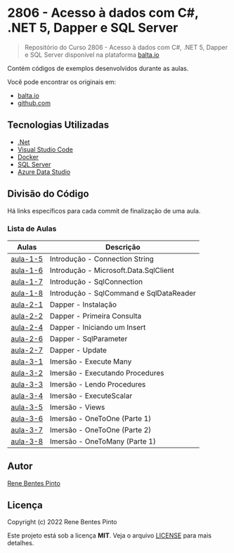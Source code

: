 # 2806 - Acesso à dados com C#, .NET 5, Dapper e SQL Server

> Repositório do Curso 2806 - Acesso à dados com C#, .NET 5, Dapper e SQL Server disponível na plataforma [balta.io](https://balta.io)

Contém códigos de exemplos desenvolvidos durante as aulas.

Você pode encontrar os originais em:

- [balta.io](https://balta.io/cursos/acesso-dados-csharp-net-dapper-sql-server)
- [github.com](https://github.com/balta-io/2806)

## Tecnologias Utilizadas

- [.Net](https://dotnet.microsoft.com/)
- [Visual Studio Code](https://code.visualstudio.com)
- [Docker](https://www.docker.com)
- [SQL Server](https://www.microsoft.com/sql-server)
- [Azure Data Studio](https://docs.microsoft.com/sql/azure-data-studio)

## Divisão do Código

Há links específicos para cada commit de finalização de uma aula.

### Lista de Aulas

| Aulas                            | Descrição                               |
| -------------------------------- | --------------------------------------- |
| [aula-1-5](../../commit/a3ac0be) | Introdução - Connection String          |
| [aula-1-6](../../commit/6798067) | Introdução - Microsoft.Data.SqlClient   |
| [aula-1-7](../../commit/362c911) | Introdução - SqlConnection              |
| [aula-1-8](../../commit/ce5206f) | Introdução - SqlCommand e SqlDataReader |
| [aula-2-1](../../commit/8250327) | Dapper - Instalação                     |
| [aula-2-2](../../commit/765714c) | Dapper - Primeira Consulta              |
| [aula-2-4](../../commit/3e0e211) | Dapper - Iniciando um Insert            |
| [aula-2-6](../../commit/7dee61f) | Dapper - SqlParameter                   |
| [aula-2-7](../../commit/0ffe935) | Dapper - Update                         |
| [aula-3-1](../../commit/0c3a6e4) | Imersão - Execute Many                  |
| [aula-3-2](../../commit/58247e3) | Imersão - Executando Procedures         |
| [aula-3-3](../../commit/ff60338) | Imersão - Lendo Procedures              |
| [aula-3-4](../../commit/ee1b91a) | Imersão - ExecuteScalar                 |
| [aula-3-5](../../commit/422cab4) | Imersão - Views                         |
| [aula-3-6](../../commit/15912dd) | Imersão - OneToOne (Parte 1)            |
| [aula-3-7](../../commit/28f0eef) | Imersão - OneToOne (Parte 2)            |
| [aula-3-8](../../commit/0dd8c7f) | Imersão - OneToMany (Parte 1)           |

## Autor

[Rene Bentes Pinto](http://github.com/renebentes)

## Licença

Copyright (c) 2022 Rene Bentes Pinto

Este projeto está sob a licença **MIT**. Veja o arquivo [LICENSE](LICENSE) para mais detalhes.
